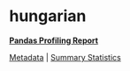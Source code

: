 # hungarian

[**Pandas Profiling Report**](../docs_sources/profile/hungarian.html)

[Metadata](metadata.yaml) | [Summary Statistics](summary_stats.csv)

